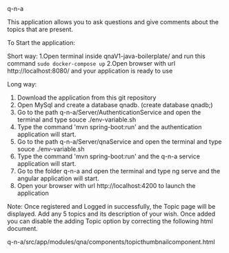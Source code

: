 q-n-a

This application allows you to ask questions and give comments about the topics that are present.


To Start the application:

Short way:
1.Open terminal inside qnaV1-java-boilerplate/ and run this command
`sudo docker-compose up`
2.Open browser with url http://localhost:8080/ and your application is ready to use


Long way:

1. Download the application from this git repository
2. Open MySql and create a database qnadb. (create database qnadb;)
2. Go to the path q-n-a/Server/AuthenticationService and open the terminal and type souce ./env-variable.sh
3. Type the command 'mvn spring-boot:run' and the authentication application will start.
4. Go to the path q-n-a/Server/qnaService and open the terminal and type souce ./env-variable.sh
5. Type the command 'mvn spring-boot:run' and the q-n-a service application will start.
6. Go to the folder q-n-a and open the terminal and type ng serve and the angular application will start.
7. Open your browser with url http://localhost:4200 to launch the application

Note:
Once registered and Logged in successfully, the Topic page will be displayed. Add any 5 topics and its description of your wish.
Once added you can disable the adding Topic option by correcting the following html document.

q-n-a/src/app/modules/qna/components/topicthumbnailcomponent.html
